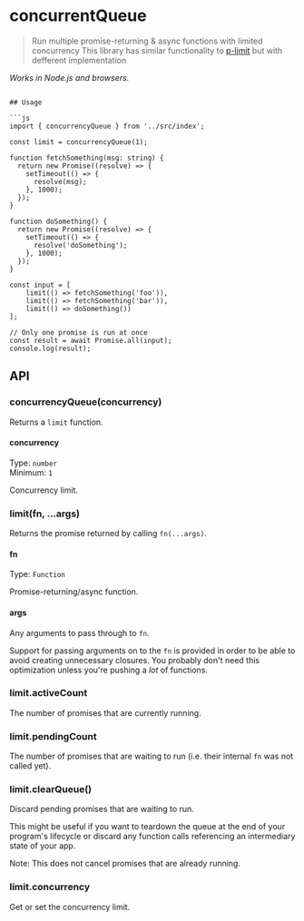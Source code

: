 # concurrentQueue

> Run multiple promise-returning & async functions with limited concurrency
> This library has similar functionality to [p-limit](https://github.com/sindresorhus/p-limit/tree/main) but with defferent implementation

*Works in Node.js and browsers.*
```

## Usage

```js
import { concurrencyQueue } from '../src/index';

const limit = concurrencyQueue(1);

function fetchSomething(msg: string) {
  return new Promise((resolve) => {
    setTimeout(() => {
      resolve(msg);
    }, 1000);
  });
}

function doSomething() {
  return new Promise((resolve) => {
    setTimeout(() => {
      resolve('doSomething');
    }, 1000);
  });
}

const input = [
	limit(() => fetchSomething('foo')),
	limit(() => fetchSomething('bar')),
	limit(() => doSomething())
];

// Only one promise is run at once
const result = await Promise.all(input);
console.log(result);
```

## API

### concurrencyQueue(concurrency) 

Returns a `limit` function.

#### concurrency

Type: `number`\
Minimum: `1`

Concurrency limit.

### limit(fn, ...args)

Returns the promise returned by calling `fn(...args)`.

#### fn

Type: `Function`

Promise-returning/async function.

#### args

Any arguments to pass through to `fn`.

Support for passing arguments on to the `fn` is provided in order to be able to avoid creating unnecessary closures. You probably don't need this optimization unless you're pushing a *lot* of functions.

### limit.activeCount

The number of promises that are currently running.

### limit.pendingCount

The number of promises that are waiting to run (i.e. their internal `fn` was not called yet).

### limit.clearQueue()

Discard pending promises that are waiting to run.

This might be useful if you want to teardown the queue at the end of your program's lifecycle or discard any function calls referencing an intermediary state of your app.

Note: This does not cancel promises that are already running.

### limit.concurrency

Get or set the concurrency limit.

